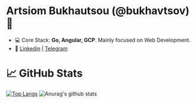 <h1>Artsiom Bukhautsou (@bukhavtsov) 👋</h1>

- 💻 Core Stack: **Go, Angular, GCP**. Mainly focused on Web Development.
- 🚀 <a href="https://linkedin.com/in/bukhautsou"  target="blank">Linkedin</a> | <a href="https://t.me/bukhautsou"  target="blank">Telegram</a>

<h1>📈 GitHub Stats</h1>

[![Top Langs](https://github-readme-stats.vercel.app/api/top-langs/?username=bukhavtsov)](https://github.com/anuraghazra/github-readme-stats)
![Anurag's github stats](https://github-readme-stats.vercel.app/api?username=bukhavtsov&show_icons=true)

